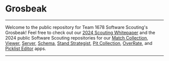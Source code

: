# Grosbeak
___
Welcome to the public repository for Team 1678 Software Scouting's Grosbeak! Feel free to check out our [2024 Scouting Whitepaper](https://www.citruscircuits.org/uploads/6/9/3/4/6934550/whitepaper_2024_-_final.pdf) and the 2024 public Software Scouting repositories for our [Match Collection](https://github.com/frc1678/match-collection-2024-public), [Viewer](https://github.com/frc1678/viewer-2024-public), [Server](https://github.com/frc1678/server-2024-public), [Schema](https://github.com/frc1678/schema-2024-public), [Stand Strategist](https://github.com/frc1678/stand-strategist-2024-public), [Pit Collection](https://github.com/frc1678/pit-collection-2024-public), [OverRate](https://github.com/frc1678/overrate-2024-public), and [Picklist Editor](https://github.com/frc1678/picklist-editor-2024-public) apps.
___
